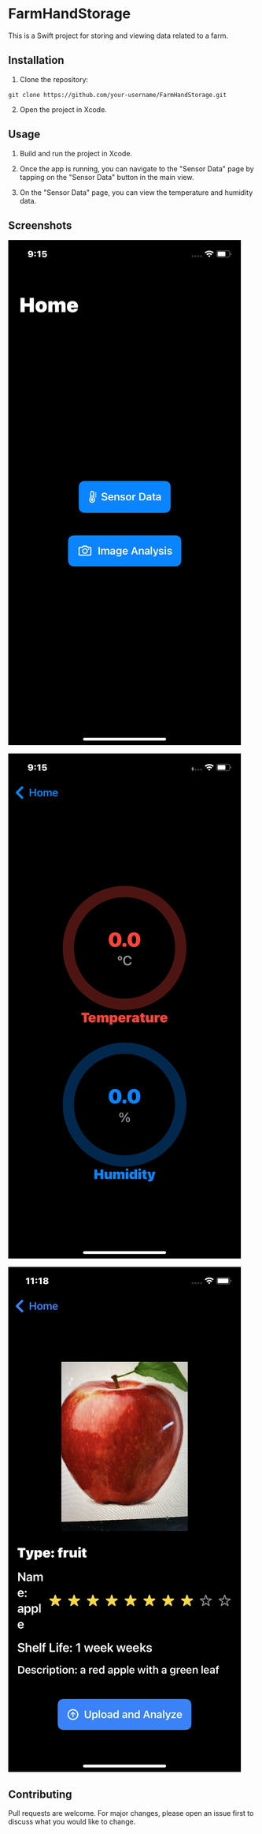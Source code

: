 # FarmHandStorage

This is a Swift project for storing and viewing data related to a farm.

## Installation

1. Clone the repository:

```
git clone https://github.com/your-username/FarmHandStorage.git
```


2. Open the project in Xcode.

## Usage

1. Build and run the project in Xcode.

2. Once the app is running, you can navigate to the "Sensor Data" page by tapping on the "Sensor Data" button in the main view.

3. On the "Sensor Data" page, you can view the temperature and humidity data.

## Screenshots

![Main View](https://github.com/Ebullioscopic/FarmHand/blob/main/HardwareIntegration/Screenshots/MainView.PNG)

![Sensor Data View](https://github.com/Ebullioscopic/FarmHand/blob/main/HardwareIntegration/Screenshots/SensorDataView.PNG)

![Image Analysis View](https://github.com/Ebullioscopic/FarmHand/blob/main/HardwareIntegration/Screenshots/ImageAnalysisView.PNG)

## Contributing

Pull requests are welcome. For major changes, please open an issue first to discuss what you would like to change.